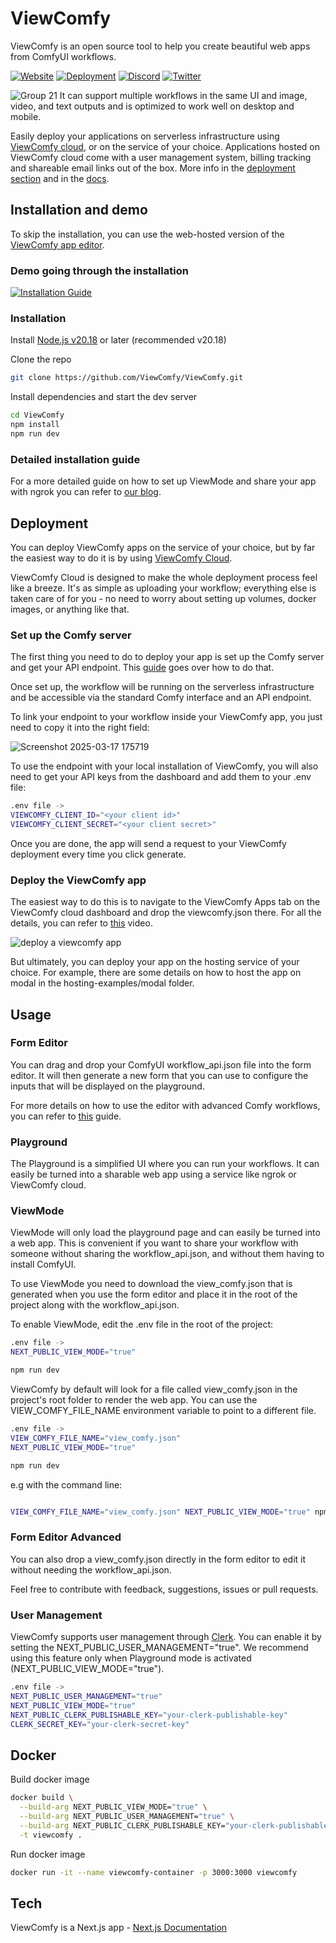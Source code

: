 # ViewComfy

ViewComfy is an open source tool to help you create beautiful web apps from ComfyUI workflows.

[![Website](https://img.shields.io/badge/Website%20-%20green?label=ViewComfy&color=4D7D85)](https://www.viewcomfy.com/)
[![Deployment](https://img.shields.io/badge/Deployment%20-%20green?label=ViewComfy&color=7F68D9)](https://app.viewcomfy.com/)
[![Discord](https://img.shields.io/badge/ViewComfy-Discord-%235865F2.svg)](https://discord.gg/DXubrz5R7E)
[![Twitter](https://img.shields.io/twitter/follow/ViewComfy)](https://x.com/ViewComfy)


![Group 21](https://github.com/user-attachments/assets/ad9a98e6-6c4c-4bf5-85db-4d03ab682f9b)
It can support multiple workflows in the same UI and image, video, and text outputs and is optimized to work well on desktop and mobile.

Easily deploy your applications on serverless infrastructure using [ViewComfy cloud](https://www.viewcomfy.com/), or on the service of your choice. Applications hosted on ViewComfy cloud come with a user management system, billing tracking and shareable email links out of the box. More info in the [deployment section](#Deployment) and in the [docs](https://docs.viewcomfy.com/get_started/introduction).

## Installation and demo

To skip the installation, you can use the web-hosted version of the [ViewComfy app editor](https://editor.viewcomfy.com/).

### Demo going through the installation
[![Installation Guide](https://github.com/user-attachments/assets/8b6f6b0d-859a-4a98-80b5-664591160512)](https://youtu.be/sG2elA1bdrg)

### Installation
Install [Node.js v20.18](https://nodejs.org/) or later (recommended v20.18)

Clone the repo

```bash
git clone https://github.com/ViewComfy/ViewComfy.git
```

Install dependencies and start the dev server  

```bash
cd ViewComfy
npm install
npm run dev
```

### Detailed installation guide
For a  more detailed guide on how to set up ViewMode and share your app with ngrok you can refer to [our blog](https://www.viewcomfy.com/blog/turn-a-comfyui-workflow-into-an-app).


## Deployment

You can deploy ViewComfy apps on the service of your choice, but by far the easiest way to do it is by using [ViewComfy Cloud]([https://app.viewcomfy.com/](https://www.viewcomfy.com/)). 

ViewComfy Cloud is designed to make the whole deployment process feel like a breeze. It's as simple as uploading your workflow; everything else is taken care of for you - no need to worry about setting up volumes, docker images, or anything like that. 

### Set up the Comfy server 

The first thing you need to do to deploy your app is set up the Comfy server and get your API endpoint. This [guide](https://youtu.be/pIODXFU9sHw) goes over how to do that.

Once set up, the workflow will be running on the serverless infrastructure and be accessible via the standard Comfy interface and an API endpoint. 

To link your endpoint to your workflow inside your ViewComfy app, you just need to copy it into the right field:

![Screenshot 2025-03-17 175719](https://github.com/user-attachments/assets/25495f87-5639-456b-9266-9fcabb3995cc)

To use the endpoint with your local installation of ViewComfy, you will also need to get your API keys from the dashboard and add them to your .env file:

```bash
.env file ->
VIEWCOMFY_CLIENT_ID="<your client id>"
VIEWCOMFY_CLIENT_SECRET="<your client secret>"
```

Once you are done, the app will send a request to your ViewComfy deployment every time you click generate. 

### Deploy the ViewComfy app

The easiest way to do this is to navigate to the ViewComfy Apps tab on the ViewComfy cloud dashboard and drop the viewcomfy.json there. For all the details, you can refer to [this](https://www.youtube.com/watch?v=pIODXFU9sHw&ab_channel=ViewComfy) video.

![deploy a viewcomfy app](https://github.com/user-attachments/assets/23988845-2526-4a16-b93d-89a3d1a365b9)

But ultimately, you can deploy your app on the hosting service of your choice. For example, there are some details on how to host the app on modal in the hosting-examples/modal folder.

## Usage
### Form Editor

You can drag and drop your ComfyUI workflow_api.json file into the form editor. It will then generate a new form that you can use to configure the inputs that will be displayed on the playground.

For more details on how to use the editor with advanced Comfy workflows, you can refer to [this](https://youtu.be/70h0FUohMlE) guide. 

### Playground

The Playground is a simplified UI where you can run your workflows. It can easily be turned into a sharable web app using a service like ngrok or ViewComfy cloud.

### ViewMode

ViewMode will only load the playground page and can easily be turned into a web app. This is convenient if you want to share your workflow with someone without sharing the workflow_api.json, and without them having to install ComfyUI.

To use ViewMode you need to download the view_comfy.json that is generated when you use the form editor and place it in the root of the project along with the workflow_api.json.

To enable ViewMode, edit the .env file in the root of the project:

```bash
.env file ->
NEXT_PUBLIC_VIEW_MODE="true"

npm run dev
```

ViewComfy by default will look for a file called view_comfy.json in the project's root folder to render the web app. You can use the VIEW_COMFY_FILE_NAME environment variable to point to a different file.

```bash
.env file ->
VIEW_COMFY_FILE_NAME="view_comfy.json"
NEXT_PUBLIC_VIEW_MODE="true"

npm run dev
```

e.g with the command line:

```bash

VIEW_COMFY_FILE_NAME="view_comfy.json" NEXT_PUBLIC_VIEW_MODE="true" npm run dev
```

### Form Editor Advanced

You can also drop a view_comfy.json directly in the form editor to edit it without needing the workflow_api.json.

Feel free to contribute with feedback, suggestions, issues or pull requests.

### User Management

ViewComfy supports user management through [Clerk](https://clerk.com/). You can enable it by setting the NEXT_PUBLIC_USER_MANAGEMENT="true". We recommend using this feature only when Playground mode is activated (NEXT_PUBLIC_VIEW_MODE="true").

```bash
.env file ->
NEXT_PUBLIC_USER_MANAGEMENT="true"
NEXT_PUBLIC_VIEW_MODE="true"
NEXT_PUBLIC_CLERK_PUBLISHABLE_KEY="your-clerk-publishable-key"
CLERK_SECRET_KEY="your-clerk-secret-key"
```

## Docker

Build docker image

```bash
docker build \
  --build-arg NEXT_PUBLIC_VIEW_MODE="true" \
  --build-arg NEXT_PUBLIC_USER_MANAGEMENT="true" \
  --build-arg NEXT_PUBLIC_CLERK_PUBLISHABLE_KEY="your-clerk-publishable-key" \
  -t viewcomfy .
```

Run docker image

```bash
docker run -it --name viewcomfy-container -p 3000:3000 viewcomfy
```

## Tech

ViewComfy is a Next.js app - [Next.js Documentation](https://nextjs.org/docs)
